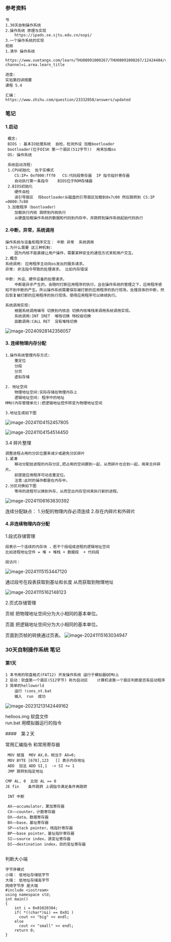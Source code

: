 ### 参考资料

```
书
1.30天自制操作系统
2.操作系统 原理与实现
	https://ipads.se.sjtu.edu.cn/ospi/
3.一个操作系统的实现
视频
1.清华 操作系统 
	https://www.xuetangx.com/learn/THU08091000267/THU08091000267/12424484/video/23272428?channel=i.area.learn_title
	
进度:
实验第四讲搁置 
课程 5.4

汇编：
https://www.zhihu.com/question/23332058/answers/updated
```

### 笔记

#### 1.启动

```
 概念:
 BIOS : 基本IO处理系统  自检，检测外设 加载bootloader
 bootloader(位于DISK 第一个扇区(512字节))  用来加载os
 OS: 操作系统   
 
 系统启动流程:
 1.CPU初始化  处于实模式
 	CS:IP= 0xf000:fff0   CS:代码段寄存器  IP 指令指针寄存器  
 	自动执行第一条指令    BIOS位于ROM存储器
 2.BIOS初始化  
 	硬件自检	
 	读引导扇区  将bootloader从磁盘的引导扇区加载到0x7c00 然后跳转到 CS:IP =0000:7c00 
 3.加载程序（bootloader） 
 	加载执行内核 跳转到内核执行
 	从硬盘加载操作系统的数据和代码到内存中，并跳转到操作系统起始代码执行
```

#### 2.中断，异常，系统调用

```
操作系统与设备和程序交互： 中断 异常  系统调用
1.为什么需要 这三种机制:
	因为内核不能直接让用户操作，需要某种安全的通信方式来和用户交互。
2.概念
系统调用: 应用程序主动向os发出的服务请求。
异常: 非法指令导致的处理请求。 比如内存错误

中断: 外设、硬件设备的处理请求。
	中断是异步产生的，会随时打断应用程序的执行，且在操作系统的管理之下，应用程序感知不到中断的产生。所以操作系统需要保存被打断的应用程序的执行现场，处理具体的中断，然后恢复被打断的应用程序的执行现场，使得应用程序可以继续执行。 
	
系统调用实现:
	根据系统调用编号 切换到内核态 切换内核堆栈来调用系统调用实现。
	系统调用:INT IRET  堆栈切换 特权级切换
	函数调用:CALL RET  没有堆栈切换
```

![image-20240928142356057](操作系统.assets/image-20240928142356057.png)

#### 3. 连续物理内存分配

```
1.操作系统管理内存方式:
    重定位
    分段
    分页
    虚拟存储

2. 地址空间
    物理地址空间:实际存储在物理内存上
    逻辑地址空间: 程序中的地址
MMU(内存管理单元):把逻辑地址控件转变为物理地址空间

3.地址生成如下图
```

![image-20241104152457805](操作系统.assets/image-20241104152457805.png)

![image-20241104154514450](操作系统.assets/image-20241104154514450.png)

3.4 碎片整理

```
调整进程占用的分区位置来减少或避免分区碎片
1.紧凑
	移动分配给进程的内存分区,把占用的空间挪到一起，从而碎片也合到一起，用来合并碎片。
	前提是应用程序可动态重定位。
	注意:此时的操作都是在内存中。
2.分区对换如下图
	等待的进程可以换到外存，从而空出内存空间来执行新的进程。
```

![image-20241106163630392](操作系统.assets/image-20241106163630392.png)

连续分配缺点：
1.分配的物理内存必须连续
2.存在内碎片和外碎片

#### 4.非连续物理内存分配

1.段式存储管理

```
段表示一个连续的内存块 ，若干个段组成进程的逻辑地址空间
比如进程地址空件 = 堆 + 堆栈 + 数据段  + 代码段 

段访问：
```

![image-20241115153447120](操作系统.assets/image-20241115153447120.png)

通过段号在段表获取到基址和长度 从而获取到物理地址   

![image-20241115162148123](操作系统.assets/image-20241115162148123.png)



2.页式存储管理

页帧 把物理地址空间分为大小相同的基本单位。

页面 把逻辑地址空间分为大小相同的基本单位。

页面到页帧的转换通过页表。
![image-20241115163034947](操作系统.assets/image-20241115163034947.png)













### 30天自制操作系统 笔记

#### 第1天

```
1 本书用的软盘格式(FAT12) 开发操作系统 运行于模拟器QEMU上
2 启动：软盘第一个扇区(512字节) 称为启动区    计算机读第一个扇区判断是否有启动程序
3 简单的helloworld 
	运行 !cons_nt.bat
	输入	run  成功
```

![image-20231213142449162](操作系统.assets/image-20231213142449162.png)

helloos.img 软盘文件  
run.bat 用模拟器运行的指令



####　第２天

常用汇编指令 和常用寄存器

```
 MOV 赋值  MOV AX,0，相当于 AX=0;
 MOV BYTE [678],123   [] 表示内存地址
 ADD  加法 ADD SI,1  -> SI += 1
 JMP 跳转到指定地址
 
CMP AL, 0  比较 AL == 0
JE fin    条件跳转 上调指令满足条件再跳转

 INT 中断
 
 AX——accumulator，累加寄存器
 CX——counter，计数寄存器
 DX——data，数据寄存器
 BX——base，基址寄存器
 SP——stack pointer，栈指针寄存器
 BP——base pointer，基址指针寄存器
 SI——source index，源变址寄存器
 DI——destination index，目的变址寄存器
 
```





判断大小端

```
字节序模式 
小端： 低地址存储低字节
大端： 低地址存储高字节
网络字节序 是大端
#include <iostream>
using namespace std;
int main()
{
	int i = 0x01020304;
	if( *((char*)&i) == 0x01 )
	  cout << "big" << endl;
	else
	  cout << "small" << endl;
	return 0;
}
```
